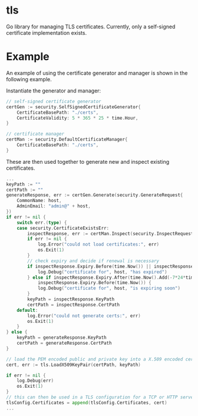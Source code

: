 # tls

Go library for managing TLS certificates. Currently, only a self-signed certificate
implementation exists.

# Example

An example of using the certificate generator and manager is shown in the following example.

Instantiate the generator and manager:
```go
// self-signed certificate generator
certGen := security.SelfSignedCertificateGenerator{
    CertificateBasePath: "./certs",
    CertificateValidity: 5 * 365 * 25 * time.Hour,
}

// certificate manager
certMan := security.DefaultCertificateManager{
    CertificateBasePath: "./certs",
}
```

These are then used together to generate new and inspect existing certificates.
```go
...
keyPath := ""
certPath := ""
generateResponse, err := certGen.Generate(security.GenerateRequest{
    CommonName: host,
    AdminEmail: "admin@" + host,
})
if err != nil {
    switch err.(type) {
    case security.CertificateExistsErr:
        inspectResponse, err := certMan.Inspect(security.InspectRequest{CommonName: host})
        if err != nil {
            log.Error("could not load certificates:", err)
            os.Exit(1)
        }
        // check expiry and decide if renewal is necessary
        if inspectResponse.Expiry.Before(time.Now()) || inspectResponse.Expiry.Equal(time.Now()) {
            log.Debug("certificate for", host, "has expired")
        } else if inspectResponse.Expiry.After(time.Now().Add(-7*24*time.Hour)) &&
            inspectResponse.Expiry.Before(time.Now()) {
            log.Debug("certificate for", host, "is expiring soon")
        }
        keyPath = inspectResponse.KeyPath
        certPath = inspectResponse.CertPath
    default:
        log.Error("could not generate certs:", err)
        os.Exit(1)
    }
} else {
    keyPath = generateResponse.KeyPath
    certPath = generateResponse.CertPath
}

// load the PEM encoded public and private key into a X.509 encoded certificate
cert, err := tls.LoadX509KeyPair(certPath, keyPath)

if err != nil {
    log.Debug(err)
    os.Exit(1)
}
// this can then be used in a TLS configuration for a TCP or HTTP server, for example.
tlsConfig.Certificates = append(tlsConfig.Certificates, cert)
...
```